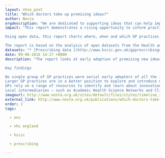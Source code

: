 ```yaml
---
layout: nhse_post
title: "Which doctors take up promising ideas?"
author: Nesta
orgdescription: "We are dedicated to supporting ideas that can help improve all our lives, with activities ranging from early stage investment to in-depth research and practical programmes.   We don’t work alone - we rely on the strength of the partnerships we form with you and with others to make change happen.   Find out more about our mission below, meet the people that work here, and see how you can become part of the team."
impact: "This report demonstrates a rising opportunity to inform practitioners and patients by making use of open data. Analysis of primary care open data shows the potential to chart GP surgeries’ uptake of promising innovations in technologies, drugs and practices.

Using open data, this report charts where, when and which GP practices across England have taken-up promising innovations. As well as showing the varied uptake of certain proven drugs, technologies and practices by GP surgeries, the report explores how making use of open data can help people understand trends and differences in service within primary care, and inform patient and practitioner priorities and choices.

The report is based on the analysis of open datasets from the Health and Social Care Information Centre, demographic data, as well as qualitative and quantitative research. "
datasets: "* [Prescribing data ](http://www.hscic.gov.uk/gpprescribingdata) is from the monthly files published by the HSCIC"
date: 09-09-2016 14:17 +0000
description: "The report looks at early adoption of promising new ideas across primary care in England and argues that analysing open data can help public services gain a greater understanding of their take up of innovations.

Key findings

No single group of GP practices were serial early adopters of all the innovations reviewed, but groups of early adopters were identified around specific types of innovations.
Larger GP practices are in a better position to explore and introduce new innovations, while neighbouring practices tended to have similar rates and patterns of adopting new innovations.
GPs rely on a range of resources to identify and learn about innovations – including informal local networks, personal relationships, and information systems. Fellow GPs and national guidance were particularly influential sources of information.
Local intermediaries – such as Academic Health Science Networks and Clinical Commissioning Groups – have an important role to play in the adoption process."
imageurl: http://www.nesta.org.uk/sites/default/files/styles/timeline_360/public/innovation_in_public_services_infographic.jpg?itok=MeYbA2Zk
external_link: http://www.nesta.org.uk/publications/which-doctors-take-promising-ideas-new-insights-open-data
order: 2
tags:

  - ons

  - nhs england

  - hscic

  - prescribing

---
```


